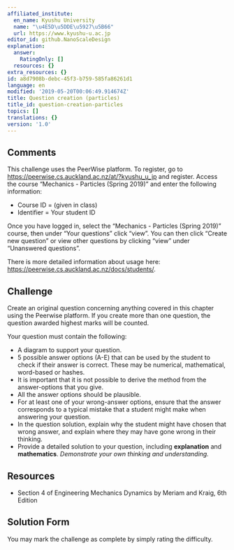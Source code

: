 ```yaml
---
affiliated_institute:
  en_name: Kyushu University
  name: "\u4E5D\u5DDE\u5927\u5B66"
  url: https://www.kyushu-u.ac.jp
editor_id: github.NanoScaleDesign
explanation:
  answer:
    RatingOnly: []
  resources: {}
extra_resources: {}
id: a8d7908b-debc-45f3-b759-585fa86261d1
language: en
modified: '2019-05-20T00:06:49.914674Z'
title: Question creation (particles)
title_id: question-creation-particles
topics: []
translations: {}
version: '1.0'
---
```


## Comments
This challenge uses the PeerWise platform. To register, go to https://peerwise.cs.auckland.ac.nz/at/?kyushu_u_jp and register. Access the course “Mechanics - Particles (Spring 2019)” and enter the following information:

- Course ID = (given in class)
- Identifier = Your student ID

Once you have logged in, select the “Mechanics - Particles (Spring 2019)” course, then under “Your questions” click “view”. You can then click “Create new question” or view other questions by clicking “view” under “Unanswered questions”.

There is more detailed information about usage here: https://peerwise.cs.auckland.ac.nz/docs/students/.


## Challenge

Create an original question concerning anything covered in this chapter using the Peerwise platform. If you create more than one question, the question awarded highest marks will be counted.

Your question must contain the following:

- A diagram to support your question.
- 5 possible answer options (A-E) that can be used by the student to check if their answer is correct. These may be numerical, mathematical, word-based or hashes.
- It is important that it is not possible to derive the method from the answer-options that you give.
- All the answer options should be plausible.
- For at least one of your wrong-answer options, ensure that the answer corresponds to a typical mistake that a student might make when answering your question.
- In the question solution, explain why the student might have chosen that wrong answer, and explain where they may have gone wrong in their thinking.
- Provide a detailed solution to your question, including **explanation** and **mathematics**. *Demonstrate your own thinking and understanding.*

## Resources

- Section 4 of Engineering Mechanics Dynamics by Meriam and Kraig, 6th Edition

## Solution Form
You may mark the challenge as complete by simply rating the difficulty.
